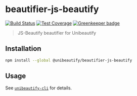 # beautifier-js-beautify

[![Build Status](https://travis-ci.com/Unibeautify/beautifier-js-beautify.svg?branch=master)](https://travis-ci.com/Unibeautify/beautifier-js-beautify) [![Test Coverage](https://api.codeclimate.com/v1/badges/76eae700c26c64e0621d/test_coverage)](https://codeclimate.com/github/Unibeautify/beautifier-js-beautify/test_coverage) [![Greenkeeper badge](https://badges.greenkeeper.io/Unibeautify/beautifier-js-beautify.svg)](https://greenkeeper.io/)

> JS-Beautify beautifier for Unibeautify

## Installation

```bash
npm install --global @unibeautify/beautifier-js-beautify
```

## Usage

See [`unibeautify-cli`](https://github.com/Unibeautify/unibeautify-cli) for details.